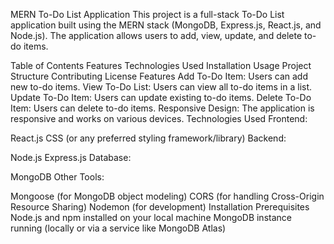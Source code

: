 MERN To-Do List Application
This project is a full-stack To-Do List application built using the MERN stack (MongoDB, Express.js, React.js, and Node.js). The application allows users to add, view, update, and delete to-do items.

Table of Contents
Features
Technologies Used
Installation
Usage
Project Structure
Contributing
License
Features
Add To-Do Item: Users can add new to-do items.
View To-Do List: Users can view all to-do items in a list.
Update To-Do Item: Users can update existing to-do items.
Delete To-Do Item: Users can delete to-do items.
Responsive Design: The application is responsive and works on various devices.
Technologies Used
Frontend:

React.js
CSS (or any preferred styling framework/library)
Backend:

Node.js
Express.js
Database:

MongoDB
Other Tools:

Mongoose (for MongoDB object modeling)
CORS (for handling Cross-Origin Resource Sharing)
Nodemon (for development)
Installation
Prerequisites
Node.js and npm installed on your local machine
MongoDB instance running (locally or via a service like MongoDB Atlas)
